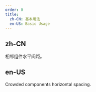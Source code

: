 ```yaml
---
order: 0
title:
  zh-CN: 基本用法
  en-US: Basic Usage
---
```


## zh-CN

相邻组件水平间距。

## en-US

Crowded components horizontal spacing.